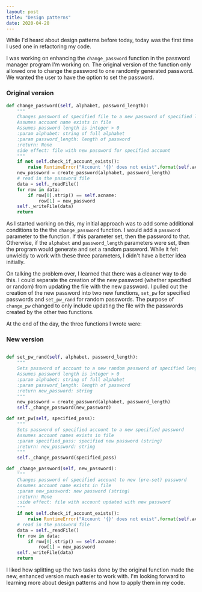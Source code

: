 ```yaml
---
layout: post
title: "Design patterns"
date: 2020-04-20
---
```


While I'd heard about design patterns before today, today was the first time I used one in refactoring my code. 

I was working on enhancing the `change_password` function in the password manager program I'm working on. The original version of the function only allowed one to change the password to one randomly generated password. We wanted the user to have the option to set the password. 

### Original version
```python
def change_password(self, alphabet, password_length):
    """
    Changes password of specified file to a new password of specified length from ALPHABET
    Assumes account name exists in file
    Assumes password length is integer > 0
    :param alphabet: string of full alphabet
    :param password_length: length of password
    :return: None
    side effect: file with new password for specified account
    """
    if not self.check_if_account_exists():
        raise RuntimeError("Account '{}' does not exist".format(self.acname))
    new_password = create_password(alphabet, password_length)
    # read in the password file
    data = self._readFile()
    for row in data:
        if row[0].strip() == self.acname:
            row[1] = new_password
    self._writeFile(data)
    return
```

As I started working on this, my initial approach was to add some additional conditions to the the `change_password` function. I would add a `password` parameter to the function. If this parameter set, then the password to that. Otherwise, if the `alphabet` and `password_length` parameters were set, then the program would generate and set a random password. While it felt unwieldy to work with these three parameters, I didn't have a better idea initially. 

On talking the problem over, I learned that there was a cleaner way to do this. I could separate the creation of the new password (whether specified or random) from updating the file with the new password. I pulled out the creation of the new password into two new functions, `set_pw` for specified passwords and `set_pw_rand` for random passwords. The purpose of `change_pw` changed to only include updating the file with the passwords created by the other two functions.

At the end of the day, the three functions I wrote were:

### New version 
```python

def set_pw_rand(self, alphabet, password_length):
    """
    Sets password of account to a new random password of specified length from ALPHABET
    Assumes password length is integer > 0
    :param alphabet: string of full alphabet
    :param password_length: length of password
    :return new_password: string
    """
    new_password = create_password(alphabet, password_length)
    self._change_password(new_password)

def set_pw(self, specified_pass):
    """
    Sets password of specified account to a new specified password
    Assumes account names exists in file
    :param specified_pass: specified new password (string)
    :return: new_password: string
    """
    self._change_password(specified_pass)

def _change_password(self, new_password):
    """
    Changes password of specified account to new (pre-set) password
    Assumes account name exists in file
    :param new_password: new password (string)
    :return: None
    :side effect: file with account updated with new password
    """
    if not self.check_if_account_exists():
        raise RuntimeError("Account '{}' does not exist".format(self.acname))
    # read in the password file
    data = self._readFile()
    for row in data:
        if row[0].strip() == self.acname:
            row[1] = new_password
    self._writeFile(data)
    return
```

I liked how splitting up the two tasks done by the original function made the new, enhanced version much easier to work with. I'm looking forward to learning more about design patterns and how to apply them in my code. 
 